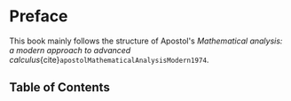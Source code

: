 # Preface

This book mainly follows the structure of Apostol's *Mathematical analysis: a modern approach to advanced calculus*{cite}`apostolMathematicalAnalysisModern1974`.


## Table of Contents

````{tableofcontents}
````
